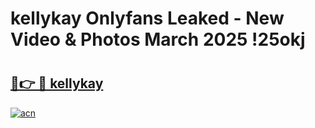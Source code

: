 # kellykay Onlyfans Leaked - New Video & Photos March 2025 !25okj

# <h2><a href="https://6nbqhg.iuczelnia.edu.pl?title=kellykay&ref=25okj">🔗👉 🔴 kellykay</a></h2>

[![acn](https://github.com/user-attachments/assets/0f9c940e-d8b0-45ae-aac7-cd30a18b3e1c)](https://6nbqhg.iuczelnia.edu.pl?title=kellykay&ref=25okj)

